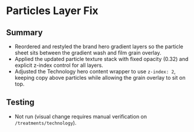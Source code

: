 # Particles Layer Fix

## Summary
- Reordered and restyled the brand hero gradient layers so the particle sheet sits between the gradient wash and film grain overlay.
- Applied the updated particle texture stack with fixed opacity (0.32) and explicit z-index control for all layers.
- Adjusted the Technology hero content wrapper to use `z-index: 2`, keeping copy above particles while allowing the grain overlay to sit on top.

## Testing
- Not run (visual change requires manual verification on `/treatments/technology`).
